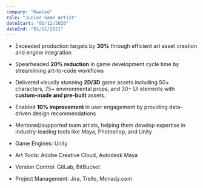 ```yaml
---
company: "Kwalee"
role: "Junior Game Artist"
dateStart: "01/12/2020"
dateEnd: "01/11/2021"
---
```

-   Exceeded production targets by **30%** through efficient art asset creation and engine integration
-   Spearheaded **20% reduction** in game development cycle time by streamlining art-to-code workflows
-   Delivered visually stunning **2D/3D** game assets including 50+ characters, 75+ environmental props, and 30+ UI elements with **custom-made and pre-built** assets.
-   Enabled **10% improvement** in user engagement by providing data-driven design recommendations
-   Mentored/supported team artists, helping them develop expertise in industry-leading tools like Maya, Photoshop, and Unity

-   Game Engines: Unity
-   Art Tools: Adobe Creative Cloud, Autodesk Maya
-   Version Control: GitLab, BitBucket
-   Project Management: Jira, Trello, Monady.com